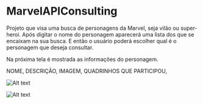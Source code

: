 # MarvelAPIConsulting

Projeto que visa uma busca de personagens da Marvel, seja vilão ou super-heroi. Após digitar o nome do personagem aparecerá uma lista dos que se encaixam na sua busca.
E então o usuário poderá escolher qual é o personagem que deseja consultar.

Na próxima tela é mostrada as informações do personagem. 

NOME,
DESCRIÇÃO,
IMAGEM,
QUADRINHOS QUE PARTICIPOU,


![Alt text](https://raw.github.com/rafaelmfer/MarvelAPIConsulting/experiencia_com_lista/app/src/main/java/com/rafaelmfer/marvelcharactersconsultation/screenshots/Screenshot_1585033790.webp)

![Alt text](https://raw.github.com/rafaelmfer/MarvelAPIConsulting/experiencia_com_lista/app/src/main/java/com/rafaelmfer/marvelcharactersconsultation/screenshots/Screenshot_1585033869.webp)
